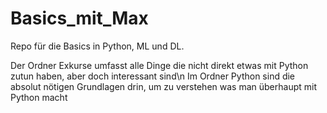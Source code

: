# Basics_mit_Max
 Repo für die Basics in Python, ML und DL.

Der Ordner Exkurse umfasst alle Dinge die nicht direkt etwas mit Python zutun haben, aber doch interessant sind\n
Im Ordner Python sind die absolut nötigen Grundlagen drin, um zu verstehen was man überhaupt mit Python macht

